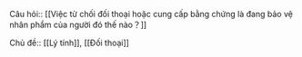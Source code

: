 Câu hỏi:: [[Việc từ chối đối thoại hoặc cung cấp bằng chứng là đang bảo vệ nhân phẩm của người đó thế nào？]] 

Chủ đề:: [[Lý tính]], [[Đối thoại]] 
